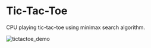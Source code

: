 # Tic-Tac-Toe
CPU playing tic-tac-toe using minimax search algorithm. 

![tictactoe_demo](https://github.com/cybersamurai2410/Tic-Tac-Toe/assets/66138996/8ed3d245-eba3-4d2c-83aa-250410c3af2a)
